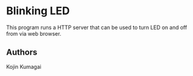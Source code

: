 # Blinking LED

This program runs a HTTP server that can be used to turn LED on and off from via web browser.

## Authors

Kojin Kumagai

